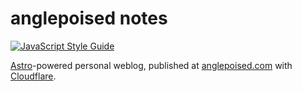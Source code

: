 # anglepoised notes

[![JavaScript Style Guide](https://img.shields.io/badge/code_style-prettier-brightgreen.svg)](https://prettier.io)

[Astro](https://astro.build/)-powered personal weblog, published at [anglepoised.com](https://anglepoised.com) with [Cloudflare](https://www.cloudflare.com/).
